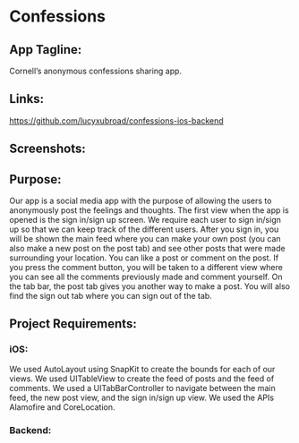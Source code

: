 # Confessions
## App Tagline: 
Cornell’s anonymous confessions sharing app.
## Links: 
https://github.com/lucyxubroad/confessions-ios-backend
## Screenshots: 
## Purpose: 
Our app is a social media app with the purpose of allowing the users to anonymously post the feelings and thoughts. The first view when the app is opened is the sign in/sign up screen. We require each user to sign in/sign up so that we can keep track of the different users. After you sign in, you will be shown the main feed where you can make your own post (you can also make a new post on the post tab) and see other posts that were made surrounding your location. You can like a post or comment on the post. If you press the comment button, you will be taken to a different view where you can see all the comments previously made and comment yourself. On the tab bar, the post tab gives you another way to make a post. You will also find the sign out tab where you can sign out of the tab.
## Project Requirements: 
### iOS: 
We used AutoLayout using SnapKit to create the bounds for each of our views. We used UITableView to create the feed of posts and the feed of comments. We used a UITabBarController to navigate between the main feed, the new post view, and the sign in/sign up view. We used the APIs Alamofire and CoreLocation.
### Backend:
